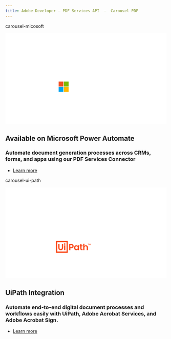 ```yaml
---
title: Adobe Developer — PDF Services API  —  Carousel PDF
---
```


<Carousel slots="bgimage, image, heading, text, buttons" repeat="2"  theme="lightest" enableNavigation slideTheme='dark' className="carousel-padding-top-zero aws-carousel" varient="fullWidth" navigationNext="white-swiper-button" navigationPre="white-swiper-button" isCenter  />

carousel-micosoft

![Adobe X Microsoft logos](../../images/dog-gen-carosul.png)

## Available on Microsoft Power Automate

### Automate document generation processes across CRMs, forms, and apps using our PDF Services Connector

- [Learn more](http://www.adobe.com/go/powerautomate_help)

carousel-ui-path

![Adobe X UiPath logos](../../images/Uipath_logo.png)

## UiPath Integration

### Automate end-to-end digital document processes and workflows easily with UiPath, Adobe Acrobat Services,  and Adobe Acrobat Sign.

- [Learn more](https://marketplace.uipath.com/listings/adobe-pdf-services)
